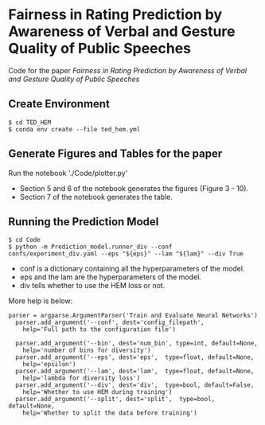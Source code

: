 # Fairness in Rating Prediction by Awareness of  Verbal and Gesture Quality of Public Speeches
Code for the paper *Fairness in Rating Prediction by Awareness of  Verbal and Gesture Quality of Public Speeches*

## Create Environment

```
$ cd TED_HEM
$ conda env create --file ted_hem.yml
```

## Generate Figures and Tables for the paper

Run the notebook './Code/plotter.py'

- Section 5 and 6 of the notebook generates the figures (Figure 3 - 10).
- Section 7 of the notebook generates the table.


## Running the Prediction Model

```
$ cd Code
$ python -m Prediction_model.runner_div --conf confs/experiment_div.yaml --eps "${eps}" --lam "${lam}" --div True
```

- conf is a dictionary containing all the hyperparameters of the model. 
- eps and the lam are the hyperparameters of the model.
- div tells whether to use the HEM loss or not.

More help is below:

```
parser = argparse.ArgumentParser('Train and Evaluate Neural Networks')
  parser.add_argument('--conf', dest='config_filepath', 
    help='Full path to the configuration file')

  parser.add_argument('--bin', dest='num_bin', type=int, default=None,
    help='number of bins for diversity')
  parser.add_argument('--eps', dest='eps',  type=float, default=None,
    help='epsilon')
  parser.add_argument('--lam', dest='lam',  type=float, default=None,
    help='lambda for diversity loss')
  parser.add_argument('--div', dest='div',  type=bool, default=False,
    help='Whether to use HEM during training')
  parser.add_argument('--split', dest='split',  type=bool, default=None,
    help='Whether to split the data before training')
```
